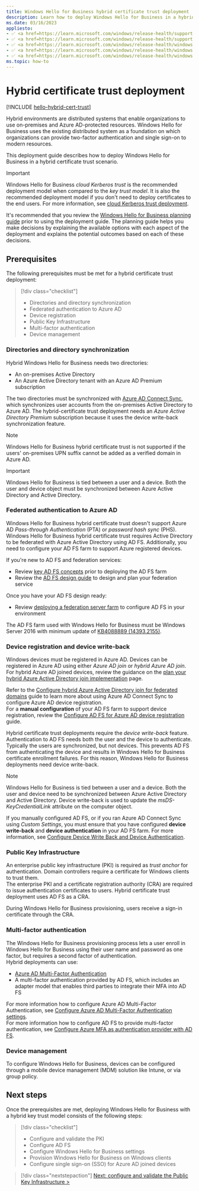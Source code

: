 ```yaml
---
title: Windows Hello for Business hybrid certificate trust deployment
description: Learn how to deploy Windows Hello for Business in a hybrid certificate trust scenario.
ms.date: 03/16/2023
appliesto: 
- ✅ <a href=https://learn.microsoft.com/windows/release-health/supported-versions-windows-client target=_blank>Windows 11</a>
- ✅ <a href=https://learn.microsoft.com/windows/release-health/supported-versions-windows-client target=_blank>Windows 10</a>
- ✅ <a href=https://learn.microsoft.com/windows/release-health/windows-server-release-info target=_blank>Windows Server 2022</a>
- ✅ <a href=https://learn.microsoft.com/windows/release-health/windows-server-release-info target=_blank>Windows Server 2019</a>
- ✅ <a href=https://learn.microsoft.com/windows/release-health/windows-server-release-info target=_blank>Windows Server 2016</a>
ms.topic: how-to
---
```


# Hybrid certificate trust deployment

[!INCLUDE [hello-hybrid-cert-trust](./includes/hello-hybrid-cert-trust.md)]

Hybrid environments are distributed systems that enable organizations to use on-premises and Azure AD-protected resources. Windows Hello for Business uses the existing distributed system as a foundation on which organizations can provide two-factor authentication and single sign-on to modern resources.

This deployment guide describes how to deploy Windows Hello for Business in a hybrid certificate trust scenario.

> [!IMPORTANT]
> Windows Hello for Business *cloud Kerberos trust* is the recommended deployment model when compared to the *key trust model*. It is also the recommended deployment model if you don't need to deploy certificates to the end users. For more information, see [cloud Kerberos trust deployment](hello-hybrid-cloud-kerberos-trust.md).

It's recommended that you review the [Windows Hello for Business planning guide](hello-planning-guide.md) prior to using the deployment guide. The planning guide helps you make decisions by explaining the available options with each aspect of the deployment and explains the potential outcomes based on each of these decisions.

## Prerequisites
The following prerequisites must be met for a hybrid certificate trust deployment:

> [!div class="checklist"]
> * Directories and directory synchronization
> * Federated authentication to Azure AD
> * Device registration
> * Public Key Infrastructure
> * Multi-factor authentication
> * Device management

### Directories and directory synchronization

Hybrid Windows Hello for Business needs two directories:

- An on-premises Active Directory
- An Azure Active Directory tenant with an Azure AD Premium subscription

The two directories must be synchronized with [Azure AD Connect Sync][AZ-1], which synchronizes user accounts from the on-premises Active Directory to Azure AD.
The hybrid-certificate trust deployment needs an *Azure Active Directory Premium* subscription because it uses the device write-back synchronization feature.

> [!NOTE]
> Windows Hello for Business hybrid certificate trust is not supported if the users' on-premises UPN suffix cannot be added as a verified domain in Azure AD.

> [!IMPORTANT]
> Windows Hello for Business is tied between a user and a device. Both the user and device object must be synchronized between Azure Active Directory and Active Directory.

### Federated authentication to Azure AD

Windows Hello for Business hybrid certificate trust doesn't support Azure AD *Pass-through Authentication* (PTA) or *password hash sync* (PHS).\
Windows Hello for Business hybrid certificate trust requires Active Directory to be federated with Azure Active Directory using AD FS. Additionally, you need to configure your AD FS farm to support Azure registered devices.

If you're new to AD FS and federation services:

- Review [key AD FS concepts][SER-3] prior to deploying the AD FS farm
- Review the [AD FS design guide][SER-4] to design and plan your federation service

Once you have your AD FS design ready:

- Review [deploying a federation server farm][SER-2] to configure AD FS in your environment

The AD FS farm used with Windows Hello for Business must be Windows Server 2016 with minimum update of [KB4088889 (14393.2155)](https://support.microsoft.com/help/4088889).

### Device registration and device write-back

Windows devices must be registered in Azure AD. Devices can be registered in Azure AD using either *Azure AD join* or *hybrid Azure AD join*.\
For hybrid Azure AD joined devices, review the guidance on the [plan your hybrid Azure Active Directory join implementation][AZ-8] page.

Refer to the [Configure hybrid Azure Active Directory join for federated domains][AZ-10] guide to learn more about using Azure AD Connect Sync to configure Azure AD device registration.\
For a **manual configuration** of your AD FS farm to support device registration, review the [Configure AD FS for Azure AD device registration][AZ-11] guide.

Hybrid certificate trust deployments require the *device write-back* feature. Authentication to AD FS needs both the user and the device to authenticate. Typically the users are synchronized, but not devices. This prevents AD FS from authenticating the device and results in Windows Hello for Business certificate enrollment failures. For this reason, Windows Hello for Business deployments need device write-back.

> [!NOTE]
> Windows Hello for Business is tied between a user and a device. Both the user and device need to be synchronized between Azure Active Directory and Active Directory. Device write-back is used to update the *msDS-KeyCredentialLink* attribute on the computer object.

If you manually configured AD FS, or if you ran Azure AD Connect Sync using *Custom Settings*, you must ensure that you have configured **device write-back** and **device authentication** in your AD FS farm. For more information, see [Configure Device Write Back and Device Authentication][SER-5].

### Public Key Infrastructure

An enterprise public key infrastructure (PKI) is required as *trust anchor* for authentication. Domain controllers require a certificate for Windows clients to trust them.\
The enterprise PKI and a certificate registration authority (CRA) are required to issue authentication certificates to users. Hybrid certificate trust deployment uses AD FS as a CRA.

During Windows Hello for Business provisioning, users receive a sign-in certificate through the CRA.

### Multi-factor authentication

The Windows Hello for Business provisioning process lets a user enroll in Windows Hello for Business using their user name and password as one factor, but requires a second factor of authentication.\
Hybrid deployments can use:

- [Azure AD Multi-Factor Authentication][AZ-2]
- A multi-factor authentication provided by AD FS, which includes an adapter model that enables third parties to integrate their MFA into AD FS

For more information how to configure Azure AD Multi-Factor Authentication, see [Configure Azure AD Multi-Factor Authentication settings][AZ-3].\
For more information how to configure AD FS to provide multi-factor authentication, see [Configure Azure MFA as authentication provider with AD FS][SER-1].

### Device management

To configure Windows Hello for Business, devices can be configured through a mobile device management (MDM) solution like Intune, or via group policy.

## Next steps

Once the prerequisites are met, deploying Windows Hello for Business with a hybrid key trust model consists of the following steps:

> [!div class="checklist"]
> * Configure and validate the PKI
> * Configure AD FS
> * Configure Windows Hello for Business settings
> * Provision Windows Hello for Business on Windows clients
> * Configure single sign-on (SSO) for Azure AD joined devices

> [!div class="nextstepaction"]
> [Next: configure and validate the Public Key Infrastructure >](hello-hybrid-cert-trust-validate-pki.md)

<!--links-->
[AZ-1]: /azure/active-directory/hybrid/how-to-connect-sync-whatis
[AZ-2]: /azure/multi-factor-authentication/multi-factor-authentication
[AZ-3]: /azure/multi-factor-authentication/multi-factor-authentication-whats-next
[AZ-4]: /azure/active-directory/devices/troubleshoot-device-dsregcmd
[AZ-5]: /azure/active-directory/connect/active-directory-aadconnectsync-feature-scheduler
[AZ-6]: /azure/active-directory/hybrid/whatis-phs
[AZ-7]: /azure/active-directory/connect/active-directory-aadconnect-pass-through-authentication
[AZ-8]: /azure/active-directory/devices/hybrid-azuread-join-plan
[AZ-9]: /azure/active-directory/devices/hybrid-azuread-join-federated-domains
[AZ-10]: /azure/active-directory/devices/howto-hybrid-azure-ad-join#federated-domains
[AZ-11]: /azure/active-directory/devices/hybrid-azuread-join-manual

[SER-1]: /windows-server/identity/ad-fs/operations/configure-ad-fs-2016-and-azure-mfa
[SER-2]: /windows-server/identity/ad-fs/deployment/deploying-a-federation-server-farm
[SER-3]: /windows-server/identity/ad-fs/technical-reference/understanding-key-ad-fs-concepts
[SER-4]: /windows-server/identity/ad-fs/design/ad-fs-design-guide-in-windows-server-2012-r2
[SER-5]: /windows-server/identity/ad-fs/operations/configure-device-based-conditional-access-on-premises#configure-device-write-back-and-device-authentication